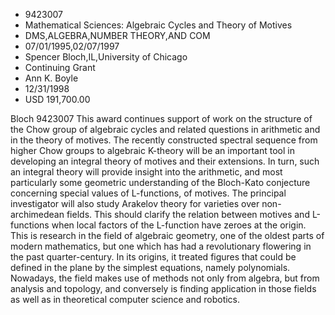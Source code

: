 
* 9423007
* Mathematical Sciences: Algebraic Cycles and Theory of Motives
* DMS,ALGEBRA,NUMBER THEORY,AND COM
* 07/01/1995,02/07/1997
* Spencer Bloch,IL,University of Chicago
* Continuing Grant
* Ann K. Boyle
* 12/31/1998
* USD 191,700.00

Bloch 9423007 This award continues support of work on the structure of the Chow
group of algebraic cycles and related questions in arithmetic and in the theory
of motives. The recently constructed spectral sequence from higher Chow groups
to algebraic K-theory will be an important tool in developing an integral theory
of motives and their extensions. In turn, such an integral theory will provide
insight into the arithmetic, and most particularly some geometric understanding
of the Bloch-Kato conjecture concerning special values of L-functions, of
motives. The principal investigator will also study Arakelov theory for
varieties over non-archimedean fields. This should clarify the relation between
motives and L-functions when local factors of the L-function have zeroes at the
origin. This is research in the field of algebraic geometry, one of the oldest
parts of modern mathematics, but one which has had a revolutionary flowering in
the past quarter-century. In its origins, it treated figures that could be
defined in the plane by the simplest equations, namely polynomials. Nowadays,
the field makes use of methods not only from algebra, but from analysis and
topology, and conversely is finding application in those fields as well as in
theoretical computer science and robotics.

